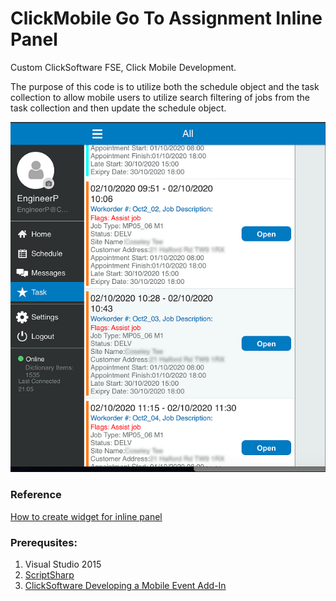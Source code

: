 # ClickMobile Go To Assignment Inline Panel
Custom ClickSoftware FSE, Click Mobile Development. 
<p>The purpose of this code is to utilize both the schedule object and the task collection to allow mobile users to utilize search filtering of jobs from the task collection and then update the schedule object.</p> 

<img src="https://github.com/StevenOn-Git/ClickMobile_GoToAssignment_InlinePanel/blob/main/CM_Inline_buton_screenshot.png?raw=true">

<h3>Reference</h3>
<a href="https://community.clicksoftware.com/s/article/How-to-create-widget-for-inline-panel">How to create widget for inline panel</a>

<h3>Prerequsites:</h3>
<ol>
<li>Visual Studio 2015</li>
<li><a href="https://github.com/nikhilk/scriptsharp">ScriptSharp</a></li>
<li><a href="https://wiki.cloud.clicksoftware.com/fsedoc/en/development/developing-with-the-service-edge-apis/developing-clickmobile-touch-add-ins/developing-specific-clickmobile-touch-add-in-types/developing-a-mobile-inline-panel-add-in">ClickSoftware Developing a Mobile Event Add-In</a></li>
</ol>
